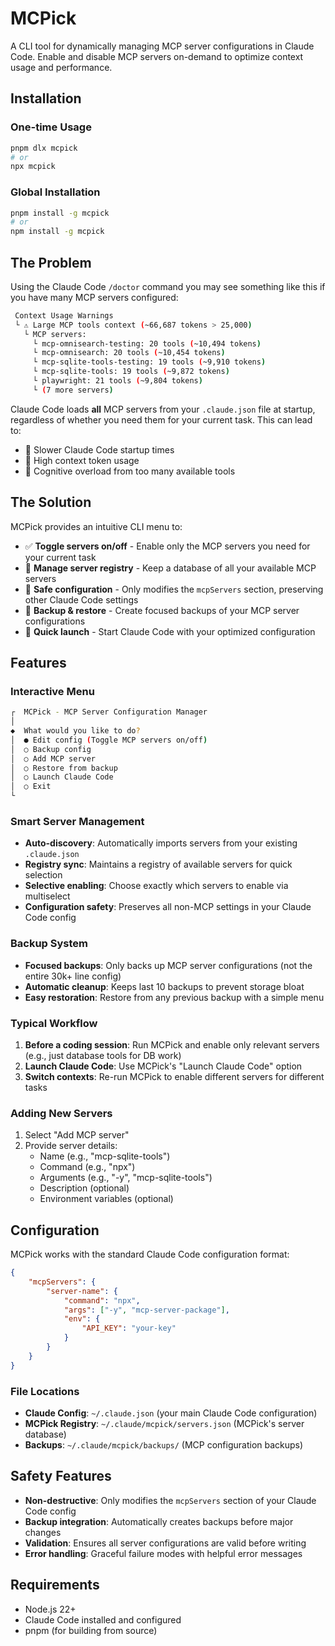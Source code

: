 # MCPick

A CLI tool for dynamically managing MCP server configurations in
Claude Code. Enable and disable MCP servers on-demand to optimize
context usage and performance.

## Installation

### One-time Usage

```bash
pnpm dlx mcpick
# or
npx mcpick
```

### Global Installation

```bash
pnpm install -g mcpick
# or
npm install -g mcpick
```

## The Problem

Using the Claude Code `/doctor` command you may see something like
this if you have many MCP servers configured:

```bash
 Context Usage Warnings
 └ ⚠ Large MCP tools context (~66,687 tokens > 25,000)
   └ MCP servers:
     └ mcp-omnisearch-testing: 20 tools (~10,494 tokens)
     └ mcp-omnisearch: 20 tools (~10,454 tokens)
     └ mcp-sqlite-tools-testing: 19 tools (~9,910 tokens)
     └ mcp-sqlite-tools: 19 tools (~9,872 tokens)
     └ playwright: 21 tools (~9,804 tokens)
     └ (7 more servers)
```

Claude Code loads **all** MCP servers from your `.claude.json` file at
startup, regardless of whether you need them for your current task.
This can lead to:

- 🐌 Slower Claude Code startup times
- 💾 High context token usage
- 🧠 Cognitive overload from too many available tools

## The Solution

MCPick provides an intuitive CLI menu to:

- ✅ **Toggle servers on/off** - Enable only the MCP servers you need
  for your current task
- 📁 **Manage server registry** - Keep a database of all your
  available MCP servers
- 🔄 **Safe configuration** - Only modifies the `mcpServers` section,
  preserving other Claude Code settings
- 💾 **Backup & restore** - Create focused backups of your MCP server
  configurations
- 🚀 **Quick launch** - Start Claude Code with your optimized
  configuration

## Features

### Interactive Menu

```bash
┌  MCPick - MCP Server Configuration Manager
│
◆  What would you like to do?
│  ● Edit config (Toggle MCP servers on/off)
│  ○ Backup config
│  ○ Add MCP server
│  ○ Restore from backup
│  ○ Launch Claude Code
│  ○ Exit
└
```

### Smart Server Management

- **Auto-discovery**: Automatically imports servers from your existing
  `.claude.json`
- **Registry sync**: Maintains a registry of available servers for
  quick selection
- **Selective enabling**: Choose exactly which servers to enable via
  multiselect
- **Configuration safety**: Preserves all non-MCP settings in your
  Claude Code config

### Backup System

- **Focused backups**: Only backs up MCP server configurations (not
  the entire 30k+ line config)
- **Automatic cleanup**: Keeps last 10 backups to prevent storage
  bloat
- **Easy restoration**: Restore from any previous backup with a simple
  menu

### Typical Workflow

1. **Before a coding session**: Run MCPick and enable only relevant
   servers (e.g., just database tools for DB work)
2. **Launch Claude Code**: Use MCPick's "Launch Claude Code" option
3. **Switch contexts**: Re-run MCPick to enable different servers for
   different tasks

### Adding New Servers

1. Select "Add MCP server"
2. Provide server details:
   - Name (e.g., "mcp-sqlite-tools")
   - Command (e.g., "npx")
   - Arguments (e.g., "-y", "mcp-sqlite-tools")
   - Description (optional)
   - Environment variables (optional)

## Configuration

MCPick works with the standard Claude Code configuration format:

```json
{
	"mcpServers": {
		"server-name": {
			"command": "npx",
			"args": ["-y", "mcp-server-package"],
			"env": {
				"API_KEY": "your-key"
			}
		}
	}
}
```

### File Locations

- **Claude Config**: `~/.claude.json` (your main Claude Code
  configuration)
- **MCPick Registry**: `~/.claude/mcpick/servers.json` (MCPick's
  server database)
- **Backups**: `~/.claude/mcpick/backups/` (MCP configuration backups)

## Safety Features

- **Non-destructive**: Only modifies the `mcpServers` section of your
  Claude Code config
- **Backup integration**: Automatically creates backups before major
  changes
- **Validation**: Ensures all server configurations are valid before
  writing
- **Error handling**: Graceful failure modes with helpful error
  messages

## Requirements

- Node.js 22+
- Claude Code installed and configured
- pnpm (for building from source)
